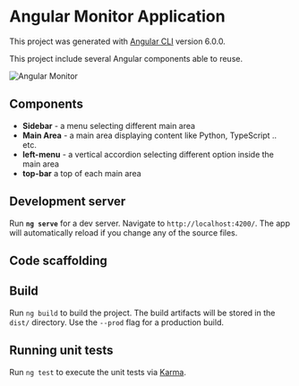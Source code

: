 # Angular Monitor Application

This project was generated with [Angular CLI](https://github.com/angular/angular-cli) version 6.0.0.

This project include several Angular components able to reuse.

![Angular Monitor](https://github.com/tsemach/angular-monitor/blob/master/Angular-monitor.png)

## Components
* **Sidebar** - a menu selecting different main area
* **Main Area** - a main area displaying content like Python, TypeScript .. etc.
* **left-menu** - a vertical accordion selecting different option inside the main area
* **top-bar** a top of each main area 

## Development server

Run **`ng serve`** for a dev server. Navigate to `http://localhost:4200/`. The app will automatically reload if you change any of the source files.

## Code scaffolding

## Build

Run `ng build` to build the project. The build artifacts will be stored in the `dist/` directory. Use the `--prod` flag for a production build.

## Running unit tests

Run `ng test` to execute the unit tests via [Karma](https://karma-runner.github.io).

